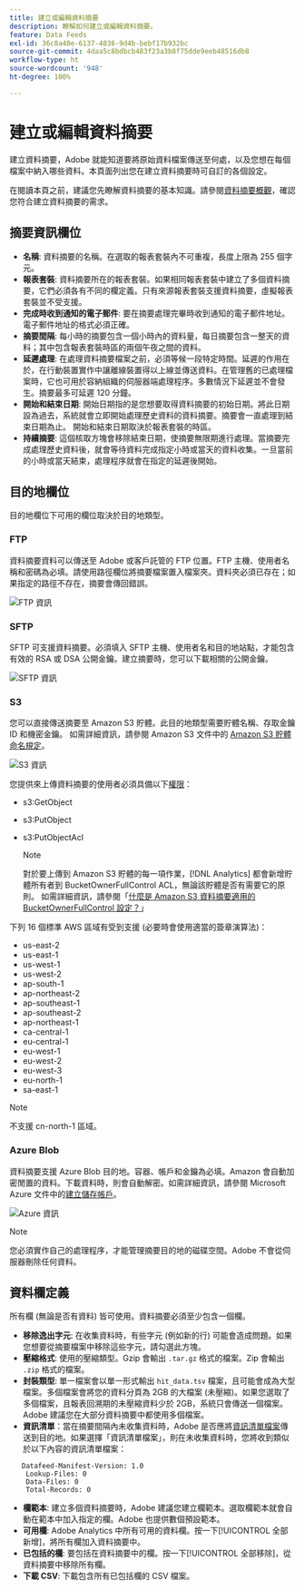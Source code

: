 ```yaml
---
title: 建立或編輯資料摘要
description: 瞭解如何建立或編輯資料摘要。
feature: Data Feeds
exl-id: 36c8a40e-6137-4836-9d4b-bebf17b932bc
source-git-commit: 4daa5c8bdbcb483f23a3b8f75dde9eeb48516db8
workflow-type: ht
source-wordcount: '948'
ht-degree: 100%

---
```


# 建立或編輯資料摘要

建立資料摘要，Adobe 就能知道要將原始資料檔案傳送至何處，以及您想在每個檔案中納入哪些資料。本頁面列出您在建立資料摘要時可自訂的各個設定。

在閱讀本頁之前，建議您先瞭解資料摘要的基本知識。請參閱[資料摘要概觀](data-feed-overview.md)，確認您符合建立資料摘要的需求。

## 摘要資訊欄位

* **名稱**: 資料摘要的名稱。在選取的報表套裝內不可重複，長度上限為 255 個字元。
* **報表套裝**: 資料摘要所在的報表套裝。如果相同報表套裝中建立了多個資料摘要，它們必須各有不同的欄定義。只有來源報表套裝支援資料摘要，虛擬報表套裝並不受支援。
* **完成時收到通知的電子郵件**: 要在摘要處理完畢時收到通知的電子郵件地址。電子郵件地址的格式必須正確。
* **摘要間隔**: 每小時的摘要包含一個小時內的資料量，每日摘要包含一整天的資料；其中包含報表套裝時區的兩個午夜之間的資料。
* **延遲處理**: 在處理資料摘要檔案之前，必須等候一段特定時間。延遲的作用在於，在行動裝置實作中讓離線裝置得以上線並傳送資料。在管理舊的已處理檔案時，它也可用於容納組織的伺服器端處理程序。多數情況下延遲並不會發生。摘要最多可延遲 120 分鐘。
* **開始和結束日期**: 開始日期指的是您想要取得資料摘要的初始日期。將此日期設為過去，系統就會立即開始處理歷史資料的資料摘要。摘要會一直處理到結束日期為止。 開始和結束日期取決於報表套裝的時區。
* **持續摘要**: 這個核取方塊會移除結束日期，使摘要無限期進行處理。當摘要完成處理歷史資料後，就會等待資料完成指定小時或當天的資料收集。一旦當前的小時或當天結束，處理程序就會在指定的延遲後開始。

## 目的地欄位

目的地欄位下可用的欄位取決於目的地類型。

### FTP

資料摘要資料可以傳送至 Adobe 或客戶託管的 FTP 位置。FTP 主機、使用者名稱和密碼為必填。請使用路徑欄位將摘要檔案置入檔案夾。資料夾必須已存在；如果指定的路徑不存在，摘要會傳回錯誤。

![FTP 資訊](assets/dest-ftp.jpg)

### SFTP

SFTP 可支援資料摘要。必須填入 SFTP 主機、使用者名和目的地站點，才能包含有效的 RSA 或 DSA 公開金鑰。建立摘要時，您可以下載相關的公開金鑰。

![SFTP 資訊](assets/dest-sftp.jpg)

### S3

您可以直接傳送摘要至 Amazon S3 貯體。此目的地類型需要貯體名稱、存取金鑰 ID 和機密金鑰。 如需詳細資訊，請參閱 Amazon S3 文件中的 [Amazon S3 貯體命名規定](https://docs.aws.amazon.com/awscloudtrail/latest/userguide/cloudtrail-s3-bucket-naming-requirements.html)。

![S3 資訊](assets/dest-s3.jpg)

您提供來上傳資料摘要的使用者必須具備以下[權限](https://docs.aws.amazon.com/AmazonS3/latest/API/API_Operations_Amazon_Simple_Storage_Service.html)：

* s3:GetObject
* s3:PutObject
* s3:PutObjectAcl

   >[!NOTE]
   >
   >對於要上傳到 Amazon S3 貯體的每一項作業，[!DNL Analytics] 都會新增貯體所有者到 BucketOwnerFullControl ACL，無論該貯體是否有需要它的原則。 如需詳細資訊，請參閱「[什麼是 Amazon S3 資料摘要適用的 BucketOwnerFullControl 設定？](df-faq.md#BucketOwnerFullControl)」

下列 16 個標準 AWS 區域有受到支援 (必要時會使用適當的簽章演算法)：

* us-east-2
* us-east-1
* us-west-1
* us-west-2
* ap-south-1
* ap-northeast-2
* ap-southeast-1
* ap-southeast-2
* ap-northeast-1
* ca-central-1
* eu-central-1
* eu-west-1
* eu-west-2
* eu-west-3
* eu-north-1
* sa-east-1

>[!NOTE]
>
>不支援 cn-north-1 區域。

### Azure Blob

資料摘要支援 Azure Blob 目的地。容器、帳戶和金鑰為必填。Amazon 會自動加密閒置的資料。下載資料時，則會自動解密。如需詳細資訊，請參閱 Microsoft Azure 文件中的[建立儲存帳戶](https://docs.microsoft.com/zh-tw/azure/storage/common/storage-quickstart-create-account?tabs=azure-portal#view-and-copy-storage-access-keys)。

![Azure 資訊](assets/azure.png)

>[!NOTE]
>
>您必須實作自己的處理程序，才能管理摘要目的地的磁碟空間。Adobe 不會從伺服器刪除任何資料。

## 資料欄定義

所有欄 (無論是否有資料) 皆可使用。資料摘要必須至少包含一個欄。

* **移除逸出字元**: 在收集資料時，有些字元 (例如新的行) 可能會造成問題。如果您想要從摘要檔案中移除這些字元，請勾選此方塊。
* **壓縮格式**: 使用的壓縮類型。Gzip 會輸出 `.tar.gz` 格式的檔案。Zip 會輸出 `.zip` 格式的檔案。
* **封裝類型**: 單一檔案會以單一形式輸出 `hit_data.tsv` 檔案，且可能會成為大型檔案。多個檔案會將您的資料分頁為 2GB 的大檔案 (未壓縮)。如果您選取了多個檔案，且報表回溯期的未壓縮資料少於 2GB，系統只會傳送一個檔案。Adobe 建議您在大部分資料摘要中都使用多個檔案。
* **資訊清單**：當在摘要間隔內未收集資料時，Adobe 是否應將[資訊清單檔案](c-df-contents/datafeeds-contents.md#feed-manifest)傳送到目的地。如果選擇「資訊清單檔案」，則在未收集資料時，您將收到類似於以下內容的資訊清單檔案：

```text
   Datafeed-Manifest-Version: 1.0
    Lookup-Files: 0
    Data-Files: 0
    Total-Records: 0
```

* **欄範本**: 建立多個資料摘要時，Adobe 建議您建立欄範本。選取欄範本就會自動在範本中加入指定的欄。Adobe 也提供數個預設範本。
* **可用欄**: Adobe Analytics 中所有可用的資料欄。按一下[!UICONTROL 全部新增]，將所有欄加入資料摘要中。
* **已包括的欄**: 要包括在資料摘要中的欄。按一下[!UICONTROL 全部移除]，從資料摘要中移除所有欄。
* **下載 CSV**: 下載包含所有已包括欄的 CSV 檔案。
